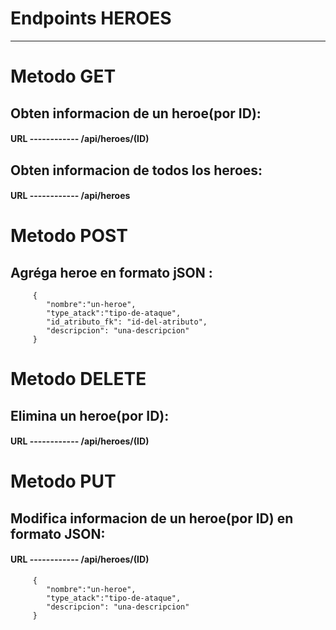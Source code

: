 # Endpoints HEROES
____________________________________
# Metodo GET
## Obten informacion de un heroe(por ID):
#### URL ------------ /api/heroes/(ID)
## Obten informacion de todos los heroes: 
#### URL ------------ /api/heroes
# Metodo POST
## Agréga heroe en formato jSON :
         { 
            "nombre":"un-heroe",
            "type_atack":"tipo-de-ataque",
            "id_atributo_fk": "id-del-atributo",
            "descripcion": "una-descripcion"
         }
# Metodo DELETE
## Elimina un heroe(por ID):
#### URL ------------ /api/heroes/(ID)
# Metodo PUT
## Modifica informacion de un heroe(por ID) en formato JSON:
#### URL ------------ /api/heroes/(ID)

         { 
            "nombre":"un-heroe",
            "type_atack":"tipo-de-ataque",
            "descripcion": "una-descripcion"
         }
